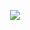 <p align="center">
  <img src="https://capsule-render.vercel.app/api?type=waving&color=adebb3&height=220&section=header&text=✨%20Jimin%20Yu%20✨&fontSize=42&fontColor=37474f&desc=Web%20Developer%20%7C%20Communication-Driven%20Maker%20%7C%20User-Centered%20Problem%20Solver&descSize=18&descAlign=50&descAlignY=80" />
</p>

<!-- 
<p align="center">
  <img src="https://capsule-render.vercel.app/api?type=waving&color=cce5ff&height=220&section=header&text=Jimin%20Yu&fontSize=42&fontColor=37474f&desc=Web%20Developer%20%7C%20Communication-Driven%20Maker%20%7C%20User-Centered%20Problem%20Solver&descSize=18&descAlign=50&descAlignY=80&animation=twinkling" />
</p>


<br />

<p align="center">
  <b>Frontend Developer</b> with a passion for building accessible and scalable services.<br />
  Skilled in modern web technologies and experienced in full product cycles — from ideation to launch.
</p>



---

## 🧑‍💻 About Me

- 🌏 Open to global opportunities, especially in the **fintech** industry
- 🧠 Enjoy solving algorithm problems in LeetCode & Baekjoon
- 🛠 Released **3 services**, led teams in **6 hackathons**, and won multiple awards
- 🧪 Passionate about clean UI/UX, QA processes, and reliable infrastructure
- 📚 Currently diving deeper into **Next.js**, and **system design**

---

## 🛠️ Tech Stack

```
Frontend   : React, Next.js, Vue.js, TypeScript, JavaScript
Styling    : styled-components, Tailwind CSS, shadcn/ui, Bootstrap 
State Management : React Query(Tanstack Query), Recoil, Pinia
Testing    : Jest, MSW  
DevOps     : GitHub Actions, CI/CD, Vercel  
Design     : Figma  
```
---

## 🚀 Featured Projects
| Project               | Name                | Description                                   | Stack                          |
|-----------------------|---------------------|-----------------------------------------------|--------------------------------|
| 🧠 Dementia Safety Net | AI-powered care app  | Uses public data from Jeju Island             | React, JavaScript, AI APIs       |
| 📦 Smart Locker System | Locker reservation  | System with 90%+ user satisfaction             | TypeScript, React              |
| 📓 Exchange Diary     | Retro-themed diary  | Digital diary inspired by early 2000s          | Next.js, NestJS, WebSocket, Tailwind |


---

## 🧠 Algorithm Practice
[![LeetCode Stats](https://leetcard.jacoblin.cool/urjimyu?theme=dark&font=Consolas&ext=heatmap)](https://leetcode.com/urjimyu)  &nbsp;&nbsp;
[![solved.ac프로필](http://mazassumnida.wtf/api/v2/generate_badge?boj=avolemon)](https://solved.ac/avolemon)

---

## 📊 GitHub Stats

![Anurag's GitHub stats](https://github-readme-stats.vercel.app/api?username=urjimyu&show_icons=true&theme=maroongold)

[![trophy](https://github-profile-trophy.vercel.app/?username=urjimyu&no-frame=true&row=1&column=6&no-bg=true)](https://github.com/urjimyu/)

---

## 🌏 Let's Connect

- LinkedIn: [linkedin.com/in/jimin-yu-b545242a3](linkedin.com/in/jimin-yu-b545242a3)
- Email: s.usmmr2@gmail.com

-->
